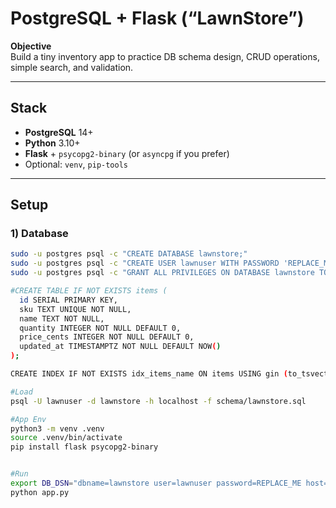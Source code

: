 # PostgreSQL + Flask (“LawnStore”)

**Objective**  
Build a tiny inventory app to practice DB schema design, CRUD operations, simple search, and validation.

---

## Stack
- **PostgreSQL** 14+
- **Python** 3.10+
- **Flask** + `psycopg2-binary` (or `asyncpg` if you prefer)
- Optional: `venv`, `pip-tools`

---

## Setup

### 1) Database
```bash
sudo -u postgres psql -c "CREATE DATABASE lawnstore;"
sudo -u postgres psql -c "CREATE USER lawnuser WITH PASSWORD 'REPLACE_ME';"
sudo -u postgres psql -c "GRANT ALL PRIVILEGES ON DATABASE lawnstore TO lawnuser;"

#CREATE TABLE IF NOT EXISTS items (
  id SERIAL PRIMARY KEY,
  sku TEXT UNIQUE NOT NULL,
  name TEXT NOT NULL,
  quantity INTEGER NOT NULL DEFAULT 0,
  price_cents INTEGER NOT NULL DEFAULT 0,
  updated_at TIMESTAMPTZ NOT NULL DEFAULT NOW()
);

CREATE INDEX IF NOT EXISTS idx_items_name ON items USING gin (to_tsvector('english', name));

#Load
psql -U lawnuser -d lawnstore -h localhost -f schema/lawnstore.sql

#App Env
python3 -m venv .venv
source .venv/bin/activate
pip install flask psycopg2-binary


#Run
export DB_DSN="dbname=lawnstore user=lawnuser password=REPLACE_ME host=127.0.0.1"
python app.py
